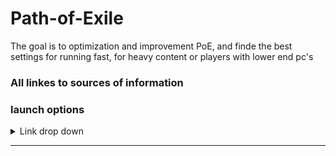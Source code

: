 # Path-of-Exile
The goal is to optimization and improvement PoE, and finde the best settings for running fast, for heavy content or players with lower end pc's

### All linkes to sources of information

### launch options
<details>
<summary>Link drop down</summary>
There is a guide in the link on how to applay the lunche options. <br />
[Launch options](https://www.poewiki.net/wiki/Launch_options) <br />

Use the following <br />
    - --nologo <br />
Disables the animated intro along with the sound. <br />
    - --waitforpreload <br />
Wait for preloading to finish during startup.
This causes the game to not finish the initial loading screen until it has fully loaded,
all of the stuff that would otherwise be background-loaded during the first moments of play. <br />

Consider using <br />
    - -gc 2 <br />
The number of generations to keep around when running garbage collection.
While this feature fixes out of memory (EOUTOFMEMORY or Unable to Map File),
crashes it significantly increases loading time between zones. <br />
    - --softwareaudio <br />
Forces use of generic software audio device.
Fixes a bug with Creative sound cards causing game crashes. <br />

</details>

 ---
